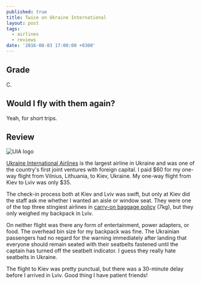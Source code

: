 ```yaml
---
published: true
title: Twice on Ukraine International
layout: post
tags:
  - airlines
  - reviews
date: '2016-08-03 17:00:00 +0300'
---
```

## Grade

C.

## Would I fly with them again?

Yeah, for short trips.

<!--more-->

## Review

![UIA logo]({{site.baseurl}}/images/2016/08/03/twice-on-ukraine-international/uia-logo.png)

[Ukraine International Airlines](uia) is the largest airline in Ukraine and was one of the country's first joint ventures with foreign capital. I paid $60 for my one-way flight from Vilnius, Lithuania, to Kiev, Ukraine. My one-way flight from Kiev to Lviv was only $35.

The check-in process both at Kiev and Lviv was swift, but only at Kiev did the staff ask me whether I wanted an aisle or window seat. They were one of the top three stingiest airlines in [carry-on baggage policy](http://www.flyuia.com/eng/information-and-services/before-you-fly/baggage/Hand-Luggage-Allowance.html) (7kg), but they only weighed my backpack in Lviv.

On neither flight was there any form of entertainment, power adapters, or food. The overhead bin size for my backpack was fine. The Ukrainian passengers had no regard for the warning immediately after landing that everyone should remain seated with their seatbelts fastened until the captain has turned off the seatbelt indicator. I guess they really hate seatbelts in Ukraine.

The flight to Kiev was pretty punctual, but there was a 30-minute delay before I arrived in Lviv. Good thing I have patient friends!

[uia]: http://www.flyuia.com
